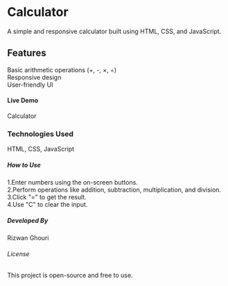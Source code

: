 <h1>Calculator</h1>
A simple and responsive calculator built using HTML, CSS, and JavaScript.

<h2>Features</h2>
Basic arithmetic operations (+, -, ×, ÷)</br>
Responsive design</br>
User-friendly UI</br>
<h4>Live Demo</h4>
Calculator

<h3>Technologies Used</h3>
HTML,
CSS,
JavaScript
<h5>How to Use</h5>
1.Enter numbers using the on-screen buttons.</br>
2.Perform operations like addition, subtraction, multiplication, and division.</br>
3.Click "=" to get the result.</br>
4.Use "C" to clear the input.</br>
<h5>Developed By</h5>
Rizwan Ghouri

<h6>License</h6>
This project is open-source and free to use.
